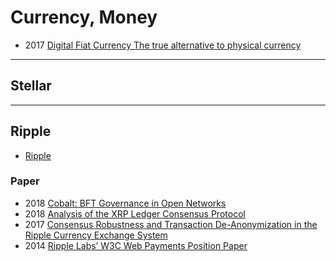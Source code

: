 # Currency, Money
- 2017 [Digital Fiat Currency The true alternative to physical currency](https://www.itu.int/en/ITU-T/Workshops-and-Seminars/dfc/201710/Documents/1.%20S4.Dharmapalan.pdf)

---
## Stellar


---
## Ripple
- [Ripple]()


### Paper
- 2018 [Cobalt: BFT Governance in Open Networks](https://arxiv.org/pdf/1802.07240.pdf)
- 2018 [Analysis of the XRP Ledger Consensus Protocol](https://arxiv.org/pdf/1802.07242.pdf)
- 2017 [Consensus Robustness and Transaction De-Anonymization in the Ripple Currency Exchange System](http://wwwusers.di.uniroma1.it/~stefa/webpage/Publications_files/paper%20172.pdf)
- 2014 [Ripple Labs’ W3C Web Payments Position Paper](https://www.w3.org/2013/10/payments/papers/webpayments2014_submission_25.pdf)



